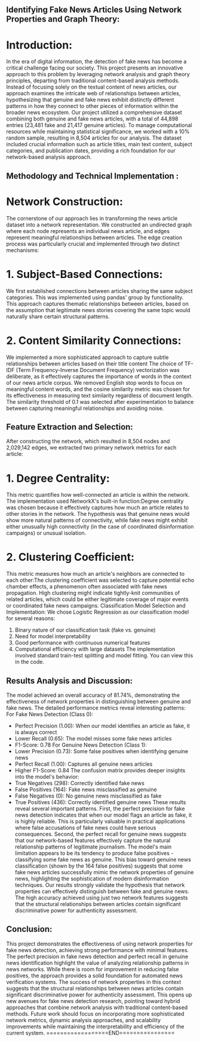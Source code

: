 ## Identifying Fake News Articles Using Network Properties and Graph Theory:
# Introduction:
In the era of digital information, the detection of fake news has become a critical
challenge facing our society. This project presents an innovative approach to this
problem by leveraging network analysis and graph theory principles, departing from
traditional content-based analysis methods. Instead of focusing solely on the textual
content of news articles, our approach examines the intricate web of relationships
between articles, hypothesizing that genuine and fake news exhibit distinctly different
patterns in how they connect to other pieces of information within the broader news
ecosystem.
Our project utilized a comprehensive dataset combining both genuine and fake news
articles, with a total of 44,898 entries (23,481 fake and 21,417 genuine articles). To
manage computational resources while maintaining statistical significance, we worked
with a 10% random sample, resulting in 8,504 articles for our analysis. The dataset
included crucial information such as article titles, main text content, subject categories,
and publication dates, providing a rich foundation for our network-based analysis
approach.
## Methodology and Technical Implementation :
# Network Construction:
The cornerstone of our approach lies in transforming the news article dataset into a
network representation. We constructed an undirected graph where each node
represents an individual news article, and edges represent meaningful relationships
between articles. The edge creation process was particularly crucial and implemented
through two distinct mechanisms:
# 1. Subject-Based Connections: 
We first established connections between articles
sharing the same subject categories. This was implemented using pandas' group by
functionality.
This approach captures thematic relationships between articles, based on the
assumption that legitimate news stories covering the same topic would naturally share
certain structural patterns.
# 2. Content Similarity Connections: 
We implemented a more sophisticated approach
to capture subtle relationships between articles based on their title content
The choice of TF-IDF (Term Frequency-Inverse Document Frequency) vectorization
was deliberate, as it effectively captures the importance of words in the context of our
news article corpus. We removed English stop words to focus on meaningful content
words, and the cosine similarity metric was chosen for its effectiveness in measuring
text similarity regardless of document length. The similarity threshold of 0.1 was
selected after experimentation to balance between capturing meaningful relationships
and avoiding noise.
## Feature Extraction and Selection:
After constructing the network, which resulted in 8,504 nodes and 2,029,142 edges, we
extracted two primary network metrics for each article:
# 1. Degree Centrality: 
This metric quantifies how well-connected an article is within the
network. The implementation used NetworkX's built-in function:Degree centrality was
chosen because it effectively captures how much an article relates to other stories in the
network. The hypothesis was that genuine news would show more natural patterns of
connectivity, while fake news might exhibit either unusually high connectivity (in the
case of coordinated disinformation campaigns) or unusual isolation.
# 2. Clustering Coefficient: 
This metric measures how much an article's neighbors are
connected to each other:The clustering coefficient was selected to capture potential
echo chamber effects, a phenomenon often associated with fake news propagation.
High clustering might indicate tightly-knit communities of related articles, which could be
either legitimate coverage of major events or coordinated fake news campaigns.
Classification Model Selection and Implementation:
We chose Logistic Regression as our classification model for several reasons:
1. Binary nature of our classification task (fake vs. genuine)
2. Need for model interpretability
3. Good performance with continuous numerical features
4. Computational efficiency with large datasets
The implementation involved standard train-test splitting and model fitting. You can view
this in the code.
## Results Analysis and Discussion:
The model achieved an overall accuracy of 81.74%, demonstrating the effectiveness of
network properties in distinguishing between genuine and fake news. The detailed
performance metrics reveal interesting patterns:
For Fake News Detection (Class 0):
- Perfect Precision (1.00): When our model identifies an article as fake, it is always
correct
- Lower Recall (0.65): The model misses some fake news articles
- F1-Score: 0.78
For Genuine News Detection (Class 1):
- Lower Precision (0.73): Some false positives when identifying genuine news
- Perfect Recall (1.00): Captures all genuine news articles
- Higher F1-Score: 0.84
The confusion matrix provides deeper insights into the model's behavior:
- True Negatives (298): Correctly identified fake news
- False Positives (164): Fake news misclassified as genuine
- False Negatives (0): No genuine news misclassified as fake
- True Positives (436): Correctly identified genuine news
These results reveal several important patterns. First, the perfect precision for fake
news detection indicates that when our model flags an article as fake, it is highly
reliable. This is particularly valuable in practical applications where false accusations of
fake news could have serious consequences. Second, the perfect recall for genuine
news suggests that our network-based features effectively capture the natural
relationship patterns of legitimate journalism.
The model's main limitation appears to be its tendency to produce false positives -
classifying some fake news as genuine. This bias toward genuine news classification
(shown by the 164 false positives) suggests that some fake news articles successfully
mimic the network properties of genuine news, highlighting the sophistication of modern
disinformation techniques.
Our results strongly validate the hypothesis that network properties can effectively
distinguish between fake and genuine news. The high accuracy achieved using just two
network features suggests that the structural relationships between articles contain
significant discriminative power for authenticity assessment.
## Conclusion:
This project demonstrates the effectiveness of using network properties for fake news
detection, achieving strong performance with minimal features. The perfect precision in
fake news detection and perfect recall in genuine news identification highlight the value
of analyzing relationship patterns in news networks. While there is room for
improvement in reducing false positives, the approach provides a solid foundation for
automated news verification systems.
The success of network properties in this context suggests that the structural
relationships between news articles contain significant discriminative power for
authenticity assessment. This opens up new avenues for fake news detection research,
pointing toward hybrid approaches that combine network analysis with traditional
content-based methods. Future work should focus on incorporating more sophisticated
network metrics, dynamic analysis approaches, and scalability improvements while
maintaining the interpretability and efficiency of the current system.
==================END================
